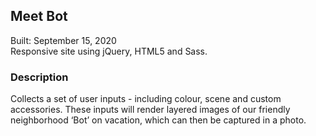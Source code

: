 ## Meet Bot

Built: September 15, 2020\
Responsive site using jQuery, HTML5 and Sass.

### Description
Collects a set of user inputs - including colour, scene and custom accessories. These inputs will render layered images of our friendly neighborhood ‘Bot’ on vacation, which can then be captured in a photo.

<a hre="https://kdlry.github.io/meetBot/"></a>
